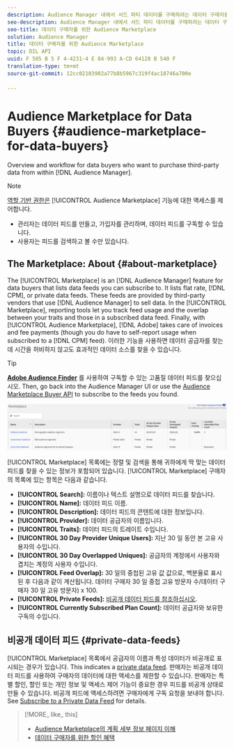 ```yaml
---
description: Audience Manager 내에서 서드 파티 데이터를 구매하려는 데이터 구매자를 위한 개요 및 워크플로우
seo-description: Audience Manager 내에서 서드 파티 데이터를 구매하려는 데이터 구매자를 위한 개요 및 워크플로우
seo-title: 데이터 구매자를 위한 Audience Marketplace
solution: Audience Manager
title: 데이터 구매자를 위한 Audience Marketplace
topic: DIL API
uuid: F 505 B 5 F 4-4231-4 E 84-993 A-CD 64128 B 540 F
translation-type: tm+mt
source-git-commit: 12cc02103902a77b8b5967c319f4ac18746a700e

---
```



# Audience Marketplace for Data Buyers {#audience-marketplace-for-data-buyers}

Overview and workflow for data buyers who want to purchase third-party data from within [!DNL Audience Manager].

>[!NOTE]
>[역할 기반 권한은](../../../reporting/reports-dashboard.md) [!UICONTROL Audience Marketplace] 기능에 대한 액세스를 제어합니다.
>
>* 관리자는 데이터 피드를 만들고, 가입자를 관리하며, 데이터 피드를 구독할 수 있습니다.
>* 사용자는 피드를 검색하고 볼 수만 있습니다.


## The Marketplace: About {#about-marketplace}

<!-- c_marketplace_about.xml -->

The [!UICONTROL Marketplace] is an [!DNL Audience Manager] feature for data buyers that lists data feeds you can subscribe to. It lists flat rate, [!DNL CPM], or private data feeds. These feeds are provided by third-party vendors that use [!DNL Audience Manager] to sell data. In the [!UICONTROL Marketplace], reporting tools let you track feed usage and the overlap between your traits and those in a subscribed data feed. Finally, with [!UICONTROL Audience Marketplace], [!DNL Adobe] takes care of invoices and fee payments (though you do have to self-report usage when subscribed to a [!DNL CPM] feed). 이러한 기능을 사용하면 데이터 공급자를 찾는 데 시간을 허비하지 않고도 효과적인 데이터 소스를 찾을 수 있습니다.

>[!TIP]
> 
>**[Adobe Audience Finder](https://www.adobe-audience-finder.com/)** 를 사용하여 구독할 수 있는 고품질 데이터 피드를 찾으십시오. Then, go back into the Audience Manager UI or use the [Audience Marketplace Buyer API](https://bank.demdex.com/portal/swagger/index.html#/Audience_Marketplace_Buyer_API) to subscribe to the feeds you found.

![](assets/buyer_marketplace.png)

[!UICONTROL Marketplace] 목록에는 정렬 및 검색을 통해 귀하에게 딱 맞는 데이터 피드를 찾을 수 있는 정보가 포함되어 있습니다. [!UICONTROL Marketplace] 구매자의 목록에 있는 항목은 다음과 같습니다.

* **[!UICONTROL Search]:** 이름이나 텍스트 설명으로 데이터 피드를 찾습니다.
* **[!UICONTROL Name]:** 데이터 피드 이름.
* **[!UICONTROL Description]:** 데이터 피드의 콘텐트에 대한 정보입니다.
* **[!UICONTROL Provider]:** 데이터 공급자의 이름입니다.
* **[!UICONTROL Traits]:** 데이터 피드의 트레이트 수입니다.
* **[!UICONTROL 30 Day Provider Unique Users]:** 지난 30 일 동안 본 고유 사용자의 수입니다.
* **[!UICONTROL 30 Day Overlapped Uniques]:** 공급자의 계정에서 사용자와 겹치는 계정의 사용자 수입니다.
* **[!UICONTROL Feed Overlap]:** 30 일의 중첩된 고유 값 값으로, 백분율로 표시된 후 다음과 같이 계산됩니다. 데이터 구매자 30 일 중첩 고유 방문자 수/데이터 구매자 30 일 고유 방문자) x 100.
* **[!UICONTROL Private Feeds]:** [비공개 데이터 피드를 참조하십시오](../../../features/audience-marketplace/marketplace-private-feeds.md).
* **[!UICONTROL Currently Subscribed Plan Count]:** 데이터 공급자와 보유한 구독의 수입니다.

## 비공개 데이터 피드 {#private-data-feeds}

[!UICONTROL Marketplace] 목록에서 공급자의 이름과 특성 데이터가 비공개로 표시되는 경우가 있습니다. This indicates a [private data feed](../../../features/audience-marketplace/marketplace-private-feeds.md). 판매자는 비공개 데이터 피드를 사용하여 구매자의 데이터에 대한 액세스를 제한할 수 있습니다. 판매자는 특별 할인, 할인 또는 개인 정보 및 액세스 제어 기능이 중요한 경우 피드를 비공개 상태로 만들 수 있습니다. 비공개 피드에 액세스하려면 구매자에게 구독 요청을 보내야 합니다. See [Subscribe to a Private Data Feed](../../../features/audience-marketplace/marketplace-data-buyers/marketplace-manage-subscriptions.md#subscript-private-data-feed) for details.

>[!MORE_ like_ this]
>
>* [Audience Marketplace의 계획 세부 정보 페이지 이해](../../../features/audience-marketplace/marketplace-data-buyers/marketplace-manage-subscriptions.md#marketplace-buyer-details)
>* [데이터 구매자를 위한 할인 혜택](../../../features/audience-marketplace/marketplace-data-buyers/marketplace-manage-subscriptions.md#buyer-discount)

